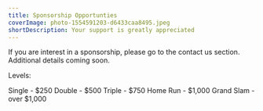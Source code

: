 ```yaml
---
title: Sponsorship Opportunties
coverImage: photo-1554591203-d6433caa8495.jpeg
shortDescription: Your support is greatly appreciated
---
```

If you are interest in a sponsorship, please go to the contact us section.  Additional details coming soon.

Levels:

Single - $250
Double - $500
Triple - $750
Home Run - $1,000
Grand Slam - over $1,000
